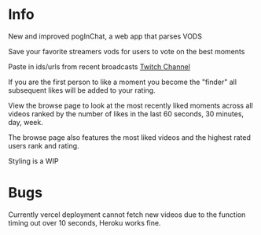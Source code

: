 # Info

New and improved pogInChat, a web app that parses VODS

Save your favorite streamers vods for users to vote on the best moments

Paste in ids/urls from recent broadcasts [Twitch Channel](https://www.twitch.tv/twitchplayspokemon/videos)

If you are the first person to like a moment you become the "finder" all subsequent likes will be added to your rating.

View the browse page to look at the most recently liked moments across all videos ranked by the number of likes in the last 60 seconds, 30 minutes, day, week. 

The browse page also features the most liked videos and the highest rated users rank and rating. 

Styling is a WIP

# Bugs
Currently vercel deployment cannot fetch new videos due to the function timing out over 10 seconds, Heroku works fine.

